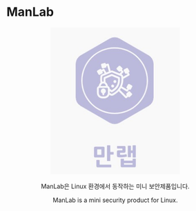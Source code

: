 # ManLab

<p align="center">
  <img src="로고.jpg" alt="ManLab 로고" width="300">
</p>

<p align="center">
  ManLab은 Linux 환경에서 동작하는 미니 보안제품입니다.
</p>
<p align="center">
  ManLab is a mini security product for Linux.
</p>
